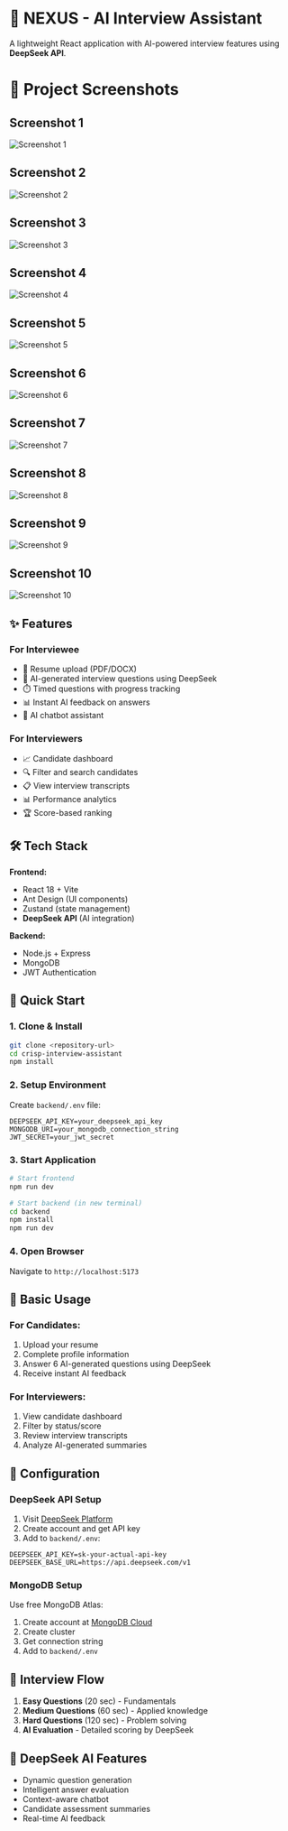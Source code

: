 # 🚀 NEXUS - AI Interview Assistant

A lightweight React application with AI-powered interview features using **DeepSeek API**.
# 📸 Project Screenshots

## Screenshot 1
![Screenshot 1](https://raw.githubusercontent.com/<your-username>/<your-repo>/main/{1B5684B2-40B7-47D1-A91F-73FD9603A550}.png)

## Screenshot 2
![Screenshot 2](https://raw.githubusercontent.com/<your-username>/<your-repo>/main/{377C86F5-D516-4A20-B537-EA98227BB657}.png)

## Screenshot 3
![Screenshot 3](https://raw.githubusercontent.com/<your-username>/<your-repo>/main/{401E89C6-4507-4AE4-A0E2-2423B0D89B12}.png)

## Screenshot 4
![Screenshot 4](https://raw.githubusercontent.com/<your-username>/<your-repo>/main/{4383CEFF-AEB7-4B20-9681-E57E3FB52698}.png)

## Screenshot 5
![Screenshot 5](https://raw.githubusercontent.com/<your-username>/<your-repo>/main/{49F7D124-FCFB-4B2C-8F64-1193D85B416B}.png)

## Screenshot 6
![Screenshot 6](https://raw.githubusercontent.com/<your-username>/<your-repo>/main/{8B087575-A1A2-4DF9-B092-3DA349CBD158}.png)

## Screenshot 7
![Screenshot 7](https://raw.githubusercontent.com/<your-username>/<your-repo>/main/{90BC9DD1-0738-440F-82B2-EAE3EFAC09D1}.png)

## Screenshot 8
![Screenshot 8](https://raw.githubusercontent.com/<your-username>/<your-repo>/main/{9DE10750-2440-40A3-9B42-0220DF0BADF7}.png)

## Screenshot 9
![Screenshot 9](https://raw.githubusercontent.com/<your-username>/<your-repo>/main/{C748C2F0-1F64-4AF3-8810-12755FE044D5}.png)

## Screenshot 10
![Screenshot 10](https://raw.githubusercontent.com/<your-username>/<your-repo>/main/{E4B48908-607D-43B8-BF84-CAF20F057F98}.png)


## ✨ Features

### For Interviewee
- 📄 Resume upload (PDF/DOCX)
- 🤖 AI-generated interview questions using DeepSeek
- ⏱️ Timed questions with progress tracking
- 📊 Instant AI feedback on answers
- 💬 AI chatbot assistant

### For Interviewers  
- 📈 Candidate dashboard
- 🔍 Filter and search candidates
- 📋 View interview transcripts
- 📊 Performance analytics
- 🏆 Score-based ranking

## 🛠️ Tech Stack

**Frontend:**
- React 18 + Vite
- Ant Design (UI components)
- Zustand (state management)
- **DeepSeek API** (AI integration)

**Backend:**
- Node.js + Express
- MongoDB
- JWT Authentication

## 🚀 Quick Start

### 1. Clone & Install
```bash
git clone <repository-url>
cd crisp-interview-assistant
npm install
```

### 2. Setup Environment
Create `backend/.env` file:
```env
DEEPSEEK_API_KEY=your_deepseek_api_key
MONGODB_URI=your_mongodb_connection_string
JWT_SECRET=your_jwt_secret
```

### 3. Start Application
```bash
# Start frontend
npm run dev

# Start backend (in new terminal)
cd backend
npm install
npm run dev
```

### 4. Open Browser
Navigate to `http://localhost:5173`

## 📖 Basic Usage

### For Candidates:
1. Upload your resume
2. Complete profile information  
3. Answer 6 AI-generated questions using DeepSeek
4. Receive instant AI feedback

### For Interviewers:
1. View candidate dashboard
2. Filter by status/score
3. Review interview transcripts
4. Analyze AI-generated summaries

## 🔧 Configuration

### DeepSeek API Setup
1. Visit [DeepSeek Platform](https://platform.deepseek.com/)
2. Create account and get API key
3. Add to `backend/.env`:
```env
DEEPSEEK_API_KEY=sk-your-actual-api-key
DEEPSEEK_BASE_URL=https://api.deepseek.com/v1
```

### MongoDB Setup
Use free MongoDB Atlas:
1. Create account at [MongoDB Cloud](https://www.mongodb.com/cloud/atlas)
2. Create cluster
3. Get connection string
4. Add to `backend/.env`

## 🎯 Interview Flow
1. **Easy Questions** (20 sec) - Fundamentals
2. **Medium Questions** (60 sec) - Applied knowledge  
3. **Hard Questions** (120 sec) - Problem solving
4. **AI Evaluation** - Detailed scoring by DeepSeek

## 🤖 DeepSeek AI Features
- Dynamic question generation
- Intelligent answer evaluation  
- Context-aware chatbot
- Candidate assessment summaries
- Real-time AI feedback
